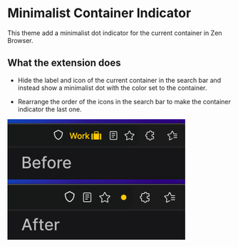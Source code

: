 #  Minimalist Container Indicator

This theme add a minimalist dot indicator for the current container in Zen Browser.

## What the extension does

- Hide the label and icon of the current container in the search bar and instead show a minimalist dot with the color set to the container.

- Rearrange the order of the icons in the search bar to make the container indicator the last one.

![Preview](preview.png)
